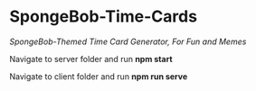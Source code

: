# SpongeBob-Time-Cards

*SpongeBob-Themed Time Card Generator, For Fun and Memes*

Navigate to server folder and run **npm start**

Navigate to client folder and run **npm run serve**
